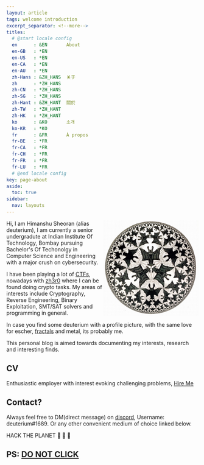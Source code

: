 ```yaml
---
layout: article
tags: welcome introduction
excerpt_separator: <!--more-->
titles:
  # @start locale config
  en      : &EN       About
  en-GB   : *EN
  en-US   : *EN
  en-CA   : *EN
  en-AU   : *EN
  zh-Hans : &ZH_HANS  关于
  zh      : *ZH_HANS
  zh-CN   : *ZH_HANS
  zh-SG   : *ZH_HANS
  zh-Hant : &ZH_HANT  關於
  zh-TW   : *ZH_HANT
  zh-HK   : *ZH_HANT
  ko      : &KO       소개
  ko-KR   : *KO
  fr      : &FR       À propos
  fr-BE   : *FR
  fr-CA   : *FR
  fr-CH   : *FR
  fr-FR   : *FR
  fr-LU   : *FR
  # @end locale config
key: page-about
aside:
  toc: true
sidebar:
  nav: layouts
---
```


<img align="right" src="Circle-limit-IV.jpg" width="250vw" margin="50vw" margin-right="50vw" margin-left="50vw">

Hi, I am Himanshu Sheoran (alias deuterium), I am currently a senior undergradute at Indian Institute Of Technology, Bombay pursuing
Bachelor's Of Techonolgy in Computer Science and Engineering with a major crush on cybersecurity.

I have been playing a lot of [CTFs](https://deut-erium.github.io/ctf-tutorials/2021/04/04/What-Are-CTFs.html), nowadays with [zh3r0](https://ctftime.org/team/116018) 
where I can be found doing crypto tasks. My areas of interests include Cryptography, Reverse Engineering, Binary Exploitation, SMT/SAT solvers and programming in general.

In case you find some deuterium with a profile picture, with the same love for escher, [fractals](https://deut-erium.github.io/pyfractal/) and metal, its probably me.

This personal blog is aimed towards documenting my interests, research and interesting finds.

## CV
Enthusiastic employer with interest evoking challenging problems, [Hire Me]()

## Contact?
Always feel free to DM(direct message) on [discord](https://discord.com/new), Username: deuterium#1689.
Or any other convenient medium of choice linked below.

HACK THE PLANET :metal: :metal: :metal:

## PS: [DO NOT CLICK](https://www.youtube.com/watch?v=dQw4w9WgXcQ)

